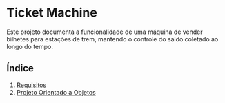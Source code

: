 # Ticket Machine

Este projeto documenta a funcionalidade de uma máquina de vender bilhetes para estações de trem, mantendo o controle do saldo coletado ao longo do tempo.

## Índice
1. [Requisitos](./Requisitos.md)
2. [Projeto Orientado a Objetos](./Projeto-Orientado-a-Objetos.md)
